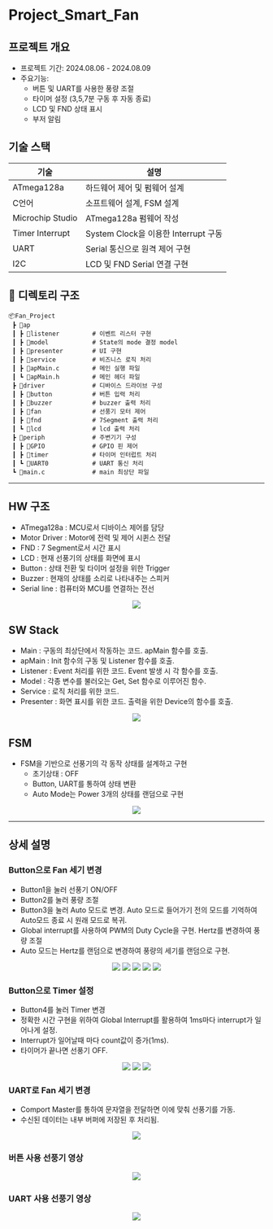 # Project_Smart_Fan

## 프로젝트 개요
- 프로젝트 기간: 2024.08.06 - 2024.08.09
- 주요기능:
    - 버튼 및 UART를 사용한 풍량 조절
    - 타이머 설정 (3,5,7분 구동 후 자동 종료)
    - LCD 및 FND 상태 표시
    - 부저 알림

## 기술 스택

| 기술     |설명             |
|------|---------------|
| ATmega128a | 하드웨어 제어 및 펌웨어 설계 |
| C언어 | 소프트웨어 설계, FSM 설계 |
| Microchip Studio | ATmega128a 펌웨어 작성 |
| Timer Interrupt | System Clock을 이용한 Interrupt 구동 |
| UART | Serial 통신으로 원격 제어 구현 |
| I2C | LCD 및 FND Serial 연결 구현 |

## 📁 디렉토리 구조

```plaintext
📦Fan_Project
 ┣ 📂ap
 ┃ ┣ 📂listener         # 이벤트 리스터 구현
 ┃ ┣ 📂model            # State의 mode 결정 model
 ┃ ┣ 📂presenter        # UI 구현
 ┃ ┣ 📂service          # 비즈니스 로직 처리
 ┃ ┣ 📜apMain.c         # 메인 실행 파일
 ┃ ┗ 📜apMain.h         # 메인 헤더 파일
 ┣ 📂driver             # 디바이스 드라이브 구성
 ┃ ┣ 📂button           # 버튼 입력 처리
 ┃ ┣ 📂buzzer           # buzzer 출력 처리
 ┃ ┣ 📂fan              # 선풍기 모터 제어
 ┃ ┣ 📂fnd              # 7Segment 출력 처리
 ┃ ┗ 📂lcd              # lcd 출력 처리
 ┣ 📂periph             # 주변기기 구성
 ┃ ┣ 📂GPIO             # GPIO 핀 제어
 ┃ ┣ 📂timer            # 타이머 인터럽트 처리
 ┃ ┗ 📂UART0            # UART 통신 처리
 ┗ 📜main.c             # main 최상단 파일
 ```
---
## HW 구조
- ATmega128a : MCU로서 디바이스 제어를 담당
- Motor Driver : Motor에 전력 및 제어 시퀸스 전달
- FND : 7 Segment로서 시간 표시
- LCD : 현재 선풍기의 상태를 화면에 표시
- Button : 상태 전환 및 타이머 설정을 위한 Trigger
- Buzzer : 현재의 상태를 소리로 나타내주는 스피커
- Serial line : 컴퓨터와 MCU를 연결하는 전선

<p align="center">
<img src="./Image/Fan HW.jpg">
</p>

## SW Stack
- Main : 구동의 최상단에서 작동하는 코드. apMain 함수를 호출.
- apMain : Init 함수의 구동 및 Listener 함수를 호출.
- Listener : Event 처리를 위한 코드. Event 발생 시 각 함수를 호출.
- Model : 각종 변수를 불러오는 Get, Set 함수로 이루어진 함수.
- Service : 로직 처리를 위한 코드.
- Presenter : 화면 표시를 위한 코드. 출력을 위한 Device의 함수를 호출.
<p align="center">
<img src="./Image/Fan SW Stack.png">
</p>

## FSM
- FSM을 기반으로 선풍기의 각 동작 상태를 설계하고 구현
    - 초기상태 : OFF
    - Button, UART를 통하여 상태 변환
    - Auto Mode는 Power 3개의 상태를 랜덤으로 구현
<p align="center">
<img src="./Image/fan FSM.jpg">
</p>

----

## 상세 설명

### Button으로 Fan 세기 변경
- Button1을 눌러 선풍기 ON/OFF
- Button2를 눌러 풍량 조절
- Button3을 눌러 Auto 모드로 변경. Auto 모드로 들어가기 전의 모드를 기억하여 Auto모드 종료 시 원래 모드로 복귀.
- Global interrupt를 사용하여 PWM의 Duty Cycle을 구현. Hertz를 변경하여 풍량 조절
- Auto 모드는 Hertz를 랜덤으로 변경하여 풍량의 세기를 랜덤으로 구현.
<p align="center">
<img src="./Image/fan off.png">
<img src="./Image/fan spd1.png">
<img src="./Image/fan spd2.png">
<img src="./Image/fan spd3.png">
<img src="./Image/fan auto.png">
</p>

### Button으로 Timer 설정
- Button4를 눌러 Timer 변경
- 정확한 시간 구현을 위하여 Global Interrupt를 활용하여 1ms마다 interrupt가 일어나게 설정.
- Interrupt가 일어날때 마다 count값이 증가(1ms).
- 타이머가 끝나면 선풍기 OFF.
<p align="center">
<img src="./Image/fan 3min.png">
<img src="./Image/fan 5min.png">
<img src="./Image/fan 7min.png">
</p>

### UART로 Fan 세기 변경
- Comport Master를 통하여 문자열을 전달하면 이에 맞춰 선풍기를 가동.
- 수신된 데이터는 내부 버퍼에 저장된 후 처리됨.
<p align="center">
<img src="./Image/fan uart.png">
</p>

### 버튼 사용 선풍기 영상
<p align="center">
<img src="./Image/smart fan 3.gif">
</p>

### UART 사용 선풍기 영상
<p align="center">
<img src="./Image/smart fan 4.gif">
</p>